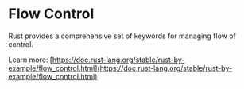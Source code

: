 # Flow Control

Rust provides a comprehensive set of keywords for managing flow of control.

Learn more: [https://doc.rust-lang.org/stable/rust-by-example/flow_control.html](https://doc.rust-lang.org/stable/rust-by-example/flow_control.html)

